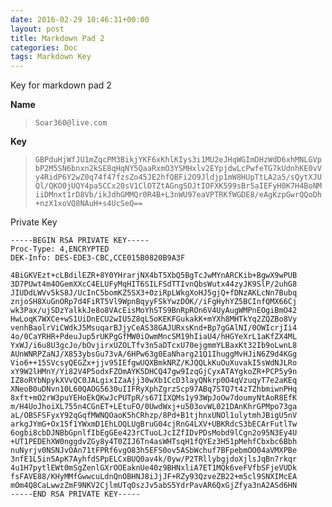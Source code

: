 ```yaml
---
date: 2016-02-29 10:46:31+00:00
layout: post
title: Markdown Pad 2
categories: Doc
tags: Markdown Key
---
```


Key for markdown pad 2

**Name**
> `Soar360@live.com`

**Key**
>  `GBPduHjWfJU1mZqcPM3BikjYKF6xKhlKIys3i1MU2eJHqWGImDHzWdD6xhMNLGVpbP2M5SN6bnxn2kSE8qHqNY5QaaRxmO3YSMHxlv2EYpjdwLcPwfeTG7kUdnhKE0vVy4RidP6Y2wZ0q74f47fzsZo45JE2hfQBFi2O9Jldjp1mW8HUpTtLA2a5/sQytXJUQl/QKO0jUQY4pa5CCx20sV1ClOTZtAGngSOJtIOFXK599sBr5aIEFyH0K7H4BoNMiiDMnxt1rD8Vb/ikJdhGMMQr0R4B+L3nWU97eaVPTRKfWGDE8/eAgKzpGwrQQoDh+nzX1xoVQ8NAuH+s4UcSeQ==`

Private Key

    -----BEGIN RSA PRIVATE KEY-----
    Proc-Type: 4,ENCRYPTED
    DEK-Info: DES-EDE3-CBC,CCE015B0820B9A3F
    
    4BiGKVEzt+cLBdilEZR+8Y0YHrarjNX4bT5XbQ5BgTcJwMYnARCKib+BgwX9wPUB
    3D7PUwt4m4OGemXXcC4ELUFyMqHIT6SILFSdTTIvnQbsWutx44zyJK9SlP/2uhG8
    JIUDdLWVv5kS8J/UcInC5bomKZ5SX3+0ziRpLWkgXoHJ5gjQ+fDNzAKLcNn7Bubq
    znjoSH8XuGnORp7d4FiRT5Vl9WpnBqyyFSkYwzDOK//iFgHyhYZ5BCInfQMX66Cj
    wk3Pax/ujSDzYalkkJe8o8VAcEisMoYhSTS9BnRpROn6V4UyAugWMPnEOgiBmO42
    HwLoqK7WXCe+wS1UiDnECU2wIU5Z8qL5oKEKFGukakK+mYXh8MHTkYq2ZQZBo8Vy
    venhBaolrViCWdkJ5MsuqarBJjyCeAS38GAJURxsKnd+Bp7gGAlNI/0OWIcrjIi4
    4o/0CaYRHR+PdeuJup5rUKPgGfMW0iOwmMncSM19hIiaU4/hHGYeXrL1aKfZX4ML
    YxWJ/i6u8U3gcJo/bOvjirxUZOLTfv3n5aDTcxU70ejgmmYLBaxKt32Ib9oLwnL8
    AUnWNRPZaNJ/X853ybsGu73vA/6HPw63g0EaNharg21Q1IhuggMvHJiN6Z9d4KGg
    Vio6++15SVcsyQEGZx+jjv95IEfgwUQXBmkNRZ/KJQQLkKuOuXuvakI5sWdNJLRo
    xY9W2lHMnY/Yi82V4P5odxFZOmAYK5DHCQ47gw9IzqGjCyxATAYgkoZR+PCP5y9n
    IZ8oRYbNpykXVvQC0JALgixIZaAjj30wXb1CcD3layQNkrp0O4qVzuqyT7e2aKEq
    XNeoB0uDNvn10L60QAOG5630uIIFRyXphZgrzScp97ABq7STQ7t4zTZhbmiwnPHq
    8xft+mO2rW3puYEHoEkQKwJcPUTpR/s67IIXQMs1y93WpJoOw7doumyNtAoR8EfK
    m/H4UoJhoiXL755n4CGnET+LEtuFO/0UwdWxj+u503ovWL021DAnKhrGPMpo73ga
    aL/OBSFSFyxY92qGqfMWNQOaoK5hCRhzp/8Pd+B1tjhnxUNOl1ulytmhJBigU5nV
    arkgJYmG+Ox15f1YWxmD1EhLOQLUgBruG04cjRnG4LXV+UBKRdcS3bECArFutlTw
    6ogbi8cbDJNBbGpnlfIbEgGEe423rCTuoLJcIZfIDvPDsMobd9lCgn2o95N3Ey4U
    +UT1PEDEhXW0nggdvZGy8y4T0ZIJ6Tn4asWHTsqH1fQYEz3H51pMehfCbxbc6Bbh
    nuNyrjv0NSNJvOAn71tFPRf6vgO83h5EFS0ov5ASbWchuf7BFpebmOO04aVMXPBe
    3nfE1L5in5ApK7AyhfdSPpELCxBUQ0av4k/0yw/P2TRllybgjdoXjlsJqBn7rkqr
    4u1H7pytlEWt0mSgZenlGXrOOEaknUe40z9BHNxliA7ET1MQk6veFVfbSFjeVUDk
    fsFAVE88/KHyMMfGwwcuLdnQnOBHNJ8iJjJF+RZy93QzveZB22+m5cl9SNXIMcEA
    mOm4Q8CaLwwzZmF9NKV2CjlmUTqOszJv5abS5YdrPavAR6QxGjZfya3nA2ASd6HN
    -----END RSA PRIVATE KEY-----